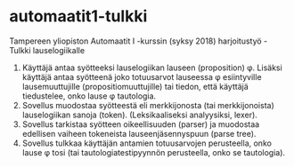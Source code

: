 # automaatit1-tulkki
Tampereen yliopiston Automaatit I -kurssin (syksy 2018) harjoitustyö - Tulkki lauselogiikalle

1. Käyttäjä antaa syötteeksi lauselogiikan lauseen (proposition) φ. Lisäksi käyttäjä antaa syötteenä joko totuusarvot lauseessa φ esiintyville lausemuuttujille (propositiomuuttujille) tai tiedon, että käyttäjä tiedustelee, onko lause φ tautologia.
2. Sovellus muodostaa syötteestä eli merkkijonosta (tai merkkijonoista) lauselogiikan sanoja (token). (Leksikaaliseksi analyysiksi, lexer).  
3. Sovellus tarkistaa syötteen oikeellisuuden (parser) ja muodostaa edellisen vaiheen tokeneista lauseenjäsennyspuun (parse tree). 
4. Sovellus tulkkaa käyttäjän antamien totuusarvojen perusteella, onko lause φ tosi (tai tautologiatestipyynnön perusteella, onko se tautologia).
